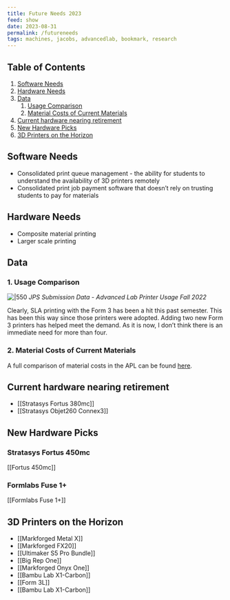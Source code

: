 ```yaml
---
title: Future Needs 2023
feed: show
date: 2023-08-31
permalink: /futureneeds
tags: machines, jacobs, advancedlab, bookmark, research
---
```


## Table of Contents
1. [Software Needs](#SoftwareNeeds)
2. [Hardware Needs](#HardwareNeeds)
3. [Data](#Data)
    1. [Usage Comparison](#Usage)
    2. [Material Costs of Current Materials](#Costs)
4. [Current hardware nearing retirement](#Retirement)
5. [New Hardware Picks](#NewPicks)
6. [3D Printers on the Horizon](#OnTheHorizon)


## Software Needs <a name="SoftwareNeeds" />
- Consolidated print queue management - the ability for students to understand the availability of 3D printers remotely
- Consolidated print job payment software that doesn’t rely on trusting students to pay for materials


## Hardware Needs <a name="HardwareNeeds" />
- Composite material printing
- Larger scale printing  


## Data <a name="Data" />

### 1. Usage Comparison <a name="Usage" />
![|550](https://lh4.googleusercontent.com/6WyfAVp_1QHOBi73ygdnUYMuwSj6XMD1GZ1KiKx-y7wdpKjEVHA1bBK1mIYoXGR3TV-F7mwqh-vABkp61c12m7coKCUim-biiWbvRYWMjaaUURuHVqCEYI5M6ksG7lFcJ6kxYcTUxBnAwfe4U5FLDyc)
*JPS Submission Data - Advanced Lab Printer Usage Fall 2022*

Clearly, SLA printing with the Form 3 has been a hit this past semester. This has been this way since those printers were adopted. Adding two new Form 3 printers has helped meet the demand. As it is now, I don’t think there is an immediate need for more than four. 

### 2. Material Costs of Current Materials <a name="Costs" />
A full comparison of material costs in the APL can be found [here](https://docs.google.com/spreadsheets/d/18_qprNK6oXROoMRXtmWvQ_sqRVsLMJd31HnRNAGx7Z0/).

## Current hardware nearing retirement <a name="Retirement" />
- [[Stratasys Fortus 380mc]]
- [[Stratasys Objet260 Connex3]]

## New Hardware Picks <a name="NewPicks" />

### Stratasys Fortus 450mc
[[Fortus 450mc]]

### Formlabs Fuse 1+
[[Formlabs Fuse 1+]]

## 3D Printers on the Horizon <a name="OnTheHorizon" />
- [[Markforged Metal X]]
- [[Markforged FX20]]
- [[Ultimaker S5 Pro Bundle]]
- [[Big Rep One]]
- [[Markforged Onyx One]]
- [[Bambu Lab X1-Carbon]]
- [[Form 3L]]
- [[Bambu Lab X1-Carbon]]

